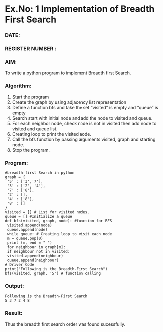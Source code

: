 # Ex.No: 1  Implementation of Breadth First Search 
### DATE:                                                                            
### REGISTER NUMBER : 
### AIM: 
To write a python program to implement Breadth first Search. 
### Algorithm:
1. Start the program
2. Create the graph by using adjacency list representation
3. Define a function bfs and take the set “visited” is empty and “queue” is empty
4. Search start with initial node and add the node to visited and queue.
5. For each neighbor node, check node is not in visited then add node to visited and queue list.
6.  Creating loop to print the visited node.
7.   Call the bfs function by passing arguments visited, graph and starting node.
8.   Stop the program.
### Program:
```
#breadth first Search in python 
graph = { 
 '5' : ['3','7'], 
 '3' : ['2', '4'], 
 '7' : ['8'], 
 '2' : [], 
 '4' : ['8'], 
 '8' : [] 
} 
visited = [] # List for visited nodes. 
queue = [] #Initialize a queue 
def bfs(visited, graph, node): #function for BFS 
 visited.append(node) 
 queue.append(node) 
 while queue: # Creating loop to visit each node 
 m = queue.pop(0) 
 print (m, end = " ") 
 for neighbour in graph[m]: 
 if neighbour not in visited: 
 visited.append(neighbour) 
 queue.append(neighbour) 
# Driver Code 
print("Following is the Breadth-First Search") 
bfs(visited, graph, '5') # function calling 
```
### Output:
```
Following is the Breadth-First Search
5 3 7 2 4 8 
```
### Result:
Thus the breadth first search order was found sucessfully.
